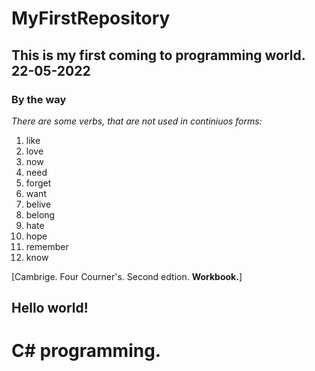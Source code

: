 # MyFirstRepository
## This is my first coming to programming world. 22-05-2022


### By the way
*There are some verbs, that are not used in continiuos forms:*
1. like                          
2. love                          
3. now                           
4. need                          
5. forget                        
6. want
7. belive
8. belong
9. hate
10. hope
11. remember
12. know
 
[Cambrige. Four Courner's. Second edtion. **Workbook.**]

## Hello world!
# C# programming.

